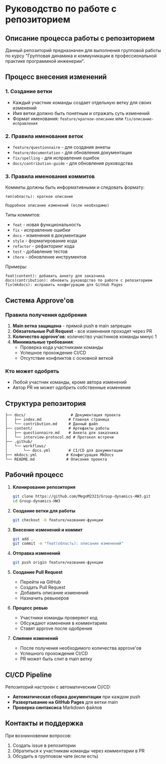 # Руководство по работе с репозиторием

## Описание процесса работы с репозиторием

Данный репозиторий предназначен для выполнения групповой работы по курсу "Групповая динамика и коммуникации в профессиональной практике программной инженерии".

## Процесс внесения изменений

### 1. Создание ветки
- Каждый участник команды создает отдельную ветку для своих изменений
- Имя ветки должно быть понятным и отражать суть изменений
- Формат именования: `feature/краткое-описание` или `fix/описание-исправления`

### 2. Правила именования веток
- `feature/questionnaire` - для создания анкеты
- `feature/documentation` - для обновления документации
- `fix/spelling` - для исправления ошибок
- `docs/contribution-guide` - для обновления руководства

### 3. Правила именования коммитов
Коммиты должны быть информативными и следовать формату:
```
тип(область): краткое описание

Подробное описание изменений (если необходимо)
```

Типы коммитов:
- `feat` - новая функциональность
- `fix` - исправление ошибки
- `docs` - изменения в документации
- `style` - форматирование кода
- `refactor` - рефакторинг кода
- `test` - добавление тестов
- `chore` - обновление инструментов

Примеры:
```
feat(content): добавить анкету для заказчика
docs(contribution): обновить руководство по работе с репозиторием
fix(mkdocs): исправить конфигурацию для GitHub Pages
```

## Система Approve'ов

### Правила получения одобрения
1. **Main ветка защищена** - прямой push в main запрещен
2. **Обязательные Pull Request** - все изменения проходят через PR
3. **Количество approve'ов**: количество участников команды минус 1
4. **Минимальные требования**:
   - Проверка кода участниками команды
   - Успешное прохождение CI/CD
   - Отсутствие конфликтов с основной веткой

### Кто может одобрять
- Любой участник команды, кроме автора изменений
- Автор PR не может одобрить собственные изменения

## Структура репозитория

```
├── docs/                    # Документация проекта
│   ├── index.md            # Главная страница
│   └── contribution.md     # Данный файл
├── content/                # Артефакты работы
│   ├── questionnaire.md    # Анкета для заказчика
│   └── interview-protocol.md # Протокол встречи
├── .github/
│   └── workflows/
│       └── docs.yml        # CI/CD для документации
├── mkdocs.yml             # Конфигурация MkDocs
└── README.md              # Описание проекта
```

## Рабочий процесс

1. **Клонирование репозитория**
   ```bash
   git clone https://github.com/MegoM2323/Group-dynamics-HW3.git
   cd Group-dynamics-HW3
   ```

2. **Создание ветки для работы**
   ```bash
   git checkout -b feature/название-функции
   ```

3. **Внесение изменений и коммит**
   ```bash
   git add .
   git commit -m "feat(область): описание изменений"
   ```

4. **Отправка изменений**
   ```bash
   git push origin feature/название-функции
   ```

5. **Создание Pull Request**
   - Перейти на GitHub
   - Создать Pull Request
   - Добавить описание изменений
   - Назначить ревьюеров

6. **Процесс ревью**
   - Участники команды проверяют код
   - Обсуждают изменения в комментариях
   - Ставят approve после одобрения

7. **Слияние изменений**
   - После получения необходимого количества approve'ов
   - Успешного прохождения CI/CD
   - PR может быть слит в main ветку

## CI/CD Pipeline

Репозиторий настроен с автоматическим CI/CD:
- **Автоматическая сборка документации** при каждом push
- **Развертывание на GitHub Pages** для ветки main
- **Проверка синтаксиса** Markdown файлов

## Контакты и поддержка

При возникновении вопросов:
1. Создать issue в репозитории
2. Обратиться к участникам команды через комментарии в PR
3. Обсудить в групповом чате (если есть)
